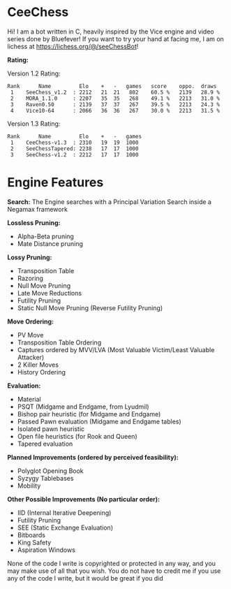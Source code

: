 # CeeChess
Hi! I am a bot written in C, heavily inspired by the Vice engine and video series done by Bluefever! If you want to try your hand at facing me, I am on lichess at https://lichess.org/@/seeChessBot!

**Rating:**

Version 1.2 Rating:
```
Rank      Name         Elo    +   -   games   score    oppo.  draws
 1    SeeChess_v1.2  : 2212   21  21   802    60.5 %   2139   28.9 %
 2    MORA_1.1.0     : 2207   35  35   268    49.1 %   2213   31.0 %
 3    Raven0.50      : 2139   37  37   267    39.5 %   2213   24.3 %
 4    Vice10-64      : 2066   36  36   267    30.0 %   2213   31.5 %
```
Version 1.3 Rating:
```
Rank      Name         Elo    +   -   games
 1    CeeChess-v1.3  : 2310   19  19  1000
 2    SeeChessTapered: 2238   17  17  1000
 3    SeeChess-v1.2  : 2212   17  17  1000  
```

# Engine Features

**Search:**
The Engine searches with a Principal Variation Search inside a Negamax framework

**Lossless Pruning:**
- Alpha-Beta pruning
- Mate Distance pruning

**Lossy Pruning:**
- Transposition Table
- Razoring
- Null Move Pruning
- Late Move Reductions
- Futility Pruning
- Static Null Move Pruning (Reverse Futility Pruning)

**Move Ordering:**
- PV Move
- Transposition Table Ordering
- Captures ordered by MVV/LVA (Most Valuable Victim/Least Valuable Attacker)
- 2 Killer Moves
- History Ordering

**Evaluation:**
- Material
- PSQT (Midgame and Endgame, from Lyudmil)
- Bishop pair heuristic (for Midgame and Endgame)
- Passed Pawn evaluation (Midgame and Endgame tables)
- Isolated pawn heuristic
- Open file heuristics (for Rook and Queen)
- Tapered evaluation

**Planned Improvements (ordered by perceived feasibility):**
- Polyglot Opening Book
- Syzygy Tablebases
- Mobility

**Other Possible Improvements (No particular order):**
- IID (Internal Iterative Deepening)
- Futility Pruning
- SEE (Static Exchange Evaluation)
- Bitboards
- King Safety
- Aspiration Windows

None of the code I write is copyrighted or protected in any way, and you may make use of all that you wish. You do not have to credit me if you use any of the code I write, but it would be great if you did
